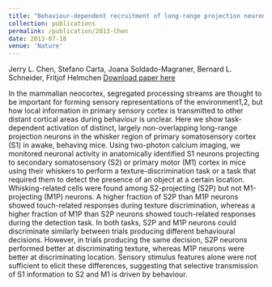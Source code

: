 ```yaml
---
title: "Behaviour-dependent recruitment of long-range projection neurons in somatosensory cortex"
collection: publications
permalink: /publication/2013-Chen
date: 2013-07-18
venue: 'Nature'
---
```


Jerry L. Chen, Stefano Carta, Joana Soldado-Magraner, Bernard L. Schneider, Fritjof Helmchen
[Download paper here](https://www.nature.com/articles/nature12236)

In the mammalian neocortex, segregated processing streams are thought to be important for forming sensory representations of the environment1,2, but how local information in primary sensory cortex is transmitted to other distant cortical areas during behaviour is unclear. Here we show task-dependent activation of distinct, largely non-overlapping long-range projection neurons in the whisker region of primary somatosensory cortex (S1) in awake, behaving mice. Using two-photon calcium imaging, we monitored neuronal activity in anatomically identified S1 neurons projecting to secondary somatosensory (S2) or primary motor (M1) cortex in mice using their whiskers to perform a texture-discrimination task or a task that required them to detect the presence of an object at a certain location. Whisking-related cells were found among S2-projecting (S2P) but not M1-projecting (M1P) neurons. A higher fraction of S2P than M1P neurons showed touch-related responses during texture discrimination, whereas a higher fraction of M1P than S2P neurons showed touch-related responses during the detection task. In both tasks, S2P and M1P neurons could discriminate similarly between trials producing different behavioural decisions. However, in trials producing the same decision, S2P neurons performed better at discriminating texture, whereas M1P neurons were better at discriminating location. Sensory stimulus features alone were not sufficient to elicit these differences, suggesting that selective transmission of S1 information to S2 and M1 is driven by behaviour.


